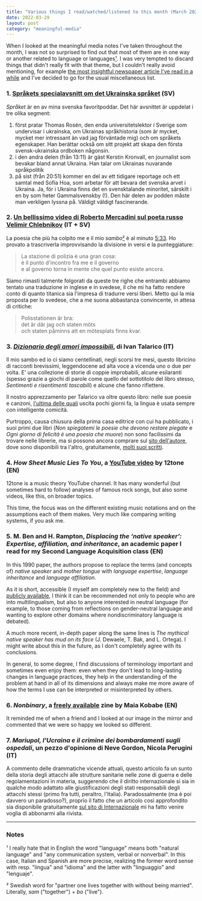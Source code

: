 ```yaml
---
title: "Various things I read/watched/listened to this month (March 2022)"
date: 2022-03-29
layout: post
category: "meaningful-media"
---
```


When I looked at the meaningful media notes I've taken throughout the month, I was not so surprised to find out that most of them are in one way or another related to language or languages[¹](#notes). I was very tempted to discard things that didn't really fit with that theme, but I couldn't really avoid mentioning, for example [the most insightful newspaper article I've read in a while](#7-mariupol-lucraina-e-il-crimine-dei-bombardamenti-sugli-ospedali-un-pezzo-dopinione-di-neve-gordon-nicola-perugini-it) and I've decided to go for the usual miscellaneous list.

### 1. [Språkets specialavsnitt om det Ukrainska språket](https://sverigesradio.se/avsnitt/ukrainska-och-ryska-spraken-mitt-i-kriget) (SV)
_Språket_ är en av mina svenska favoritpoddar. 
Det här avsnittet är uppdelat i tre olika segment:

1. först pratar Thomas Rosén, den enda universitetslektor i Sverige som undervisar i ukrainska, om Ukrainas språkhistoria (som är mycket, mycket mer intressant än vad jag förväntade mig) och om språkets egenskaper. Han berättar också om sitt projekt att skapa den första svensk-ukrainska ordboken någonsin.
2. i den andra delen (från 13:11) är gäst Kerstin Kronvall, en journalist som bevakar bland annat Ukraina. Han talar om Ukrainas nuvarande språkpolitik
3. på sist (från 20:51) kommer en del av ett tidigare reportage och ett samtal med Sofia Hoa, som arbetar för att bevara det svenska arvet i Ukraina. Ja, för i Ukraina finns det en svensktalande minoritet, särskilt i en by som heter Gammalsvenskby (!). Den här delen av podden måste man verkligen lyssna på. Väldigt väldigt fascinerande.

### 2. [Un bellissimo video di Roberto Mercadini sul poeta russo Velimir Chlebnikov](https://www.youtube.com/watch?v=JJwjBOu15fw) (IT + SV)
La poesia che più ha colpito me e il mio _sambo_[²](#notes) è al minuto [5:33](https://youtu.be/JJwjBOu15fw?t=333). Ho provato a trascriverla improvvisando la divisione in versi e la punteggiature:

> La stazione di polizia è una gran cosa:<br>
> è il punto d'incontro fra me e il governo<br>
> e al governo torna in mente che quel punto esiste ancora.

Siamo rimasti talmente folgorati da queste tre righe che entrambi abbiamo tentato una traduzione in inglese e in svedese, il che mi ha fatto rendere conto di quanto titanica sia l'impresa di tradurre versi liberi. Metto qui la mia proposta per lo svedese, che a me suona abbastanza convincente, in attesa di critiche:

> Polisstationen är bra:<br>
> det är där jag och staten möts<br>
> och staten påminns att en mötesplats finns kvar.

### 3. [_Dizionario degli amori impossibili_](https://www.ivantalarico.it/prodotto/dizionario-degli-amori-impossibili/), di Ivan Talarico (IT)
Il mio sambo ed io ci siamo centellinati, negli scorsi tre mesi, questo libricino di racconti brevissimi, leggendocene ad alta voce a vicenda uno o due per volta.
E' una collezione di storie di coppie improbabili, alcune esilaranti (spesso grazie a giochi di parole come quello del sottotitolo del libro stesso, _Sentimenti e risentimenti tascabili_) e alcune che fanno riflettere.

Il nostro apprezzamento per Talarico va oltre questo libro: nelle sue poesie e canzoni, [l'ultima delle quali](https://www.youtube.com/watch?v=inxaLn6zcJI) uscita pochi giorni fa, la lingua è usata sempre con intelligente comicità. 

Purtroppo, causa chiusura della prima casa editrice con cui ha pubblicato, i suoi primi due libri (_Non spiegatemi le poesie che devono restare piegate_ e _Ogni giorno di felicità è una poesia che muore_) non sono facilissimi da trovare nelle librerie, ma si possono ancora comprare sul [sito dell'autore](https://www.ivantalarico.it/libri/), dove sono disponibili tra l'altro, gratuitamente, [molti suoi scritti](https://www.ivantalarico.it/poesie-e-altri-scritti/).

### 4. _How Sheet Music Lies To You_, a [YouTube video](https://www.youtube.com/watch?v=quOLtE0wfAo) by 12tone (EN)
12tone is a music theory YouTube channel. It has many wonderful (but sometimes hard to follow) analyses of famous rock songs, but also some videos, like this, on broader topics.

This time, the focus was on the different existing music notations and on the assumptions each of them makes. Very much like comparing writing systems, if you ask me.

### 5. M. Ben and H. Rampton, _Displacing the ‘native speaker’: Expertise, affiliation, and inheritance_, an academic paper I read for my Second Language Acquisition class (EN)
In this 1990 paper, the authors propose to replace the terms (and concepts of) _native speaker_ and _mother tongue_ with _language expertise_, _language inheritance_ and _language affiliation_.

As it is short, accessible (I myself am completely new to the field) and [publicly available](http://pdf.xuebalib.com:1262/4aguEJOvU1qk.pdf), I think it can be recommended not only to people who are into multilingualism, but also to anyone interested in neutral language (for example, to those coming from reflections on gender-neutral language and wanting to explore other domains where nondiscriminatory language is debated).

A much more recent, in-depth paper along the same lines is _The mythical native speaker has mud on its face_ (J. Dewaele, T. Bak, and L. Ortega). 
I might write about this in the future, as I don't completely agree with its conclusions. 

In general, to some degree, I find discussions of terminology important and sometimes even enjoy them: even when they don't lead to long-lasting changes in language practices, they help in the understanding of the problem at hand in all of its dimensions and always make me more aware of how the terms I use can be interpreted or misinterpreted by others. 

### 6. _Nonbinary_, a [freely available](https://redgoldsparks.tumblr.com/post/679442250163470336/nonbinary-a-zine-conversation-with-maia-kobabe) zine by Maia Kobabe (EN)
It reminded me of when a friend and I looked at our image in the mirror and commented that we were so happy we looked so different. 

### 7. _Mariupol, l'Ucraina e il crimine dei bombardamenti sugli ospedali_, un pezzo d'opinione di Neve Gordon, Nicola Perugini (IT)
A commento delle drammatiche vicende attuali, questo articolo fa un sunto della storia degli attacchi alle strutture sanitarie nelle zone di guerra e delle regolamentazioni in materia, suggerendo che il diritto internazionale si sia in qualche modo adattato alle giustificazioni degli stati responsabili degli attacchi stessi (primo fra tutti, peraltro, l'Italia).
Paradossalmente (ma è poi davvero un paradosso?), proprio il fatto che un articolo così approfondito sia disponibile gratuitamente [sul sito di Internazionale](https://www.internazionale.it/opinione/neve-gordon/2022/03/21/mariupol-bombardamenti-ospedali) mi ha fatto venire voglia di abbonarmi alla rivista.

---

### Notes

¹ I really hate that in English the word "language" means both "natural language" and "any communication system, verbal or nonverbal". In this case, Italian and Spanish are more precise, realizing the former word sense with resp. "lingua" and "idioma" and the latter with "linguaggio" and "lenguaje".

² Swedish word for "partner one lives together with without being married". Literally, _sam_ ("together") + _bo_ ("live").